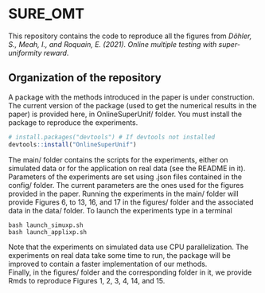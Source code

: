 # SURE_OMT
This repository contains the code to reproduce all the figures from 
*Döhler, S., Meah, I., and Roquain, E. (2021). Online multiple testing with super-uniformity reward*.
 
## Organization of the repository
A package with the methods introduced in the paper is under construction. 
The current version of the package (used to get the numerical results in the paper) is provided here,
in OnlineSuperUnif/ folder. You must install the package to reproduce the experiments. 
```r
# install.packages("devtools") # If devtools not installed
devtools::install("OnlineSuperUnif")
```
The main/ folder contains the scripts for the experiments,
either on simulated data or for the application on real data (see the README in it).
Parameters of the experiments are set using .json files contained in the config/ folder. 
The current parameters are the ones used for the figures provided in the paper.
Running the experiments in the main/ folder will provide Figures 6, to 13, 16, and 17 in the figures/ folder and the associated data in the data/ folder.
To launch the experiments type in a terminal
``` 
bash launch_simuxp.sh
bash launch_applixp.sh
```
Note that the experiments on simulated data use CPU parallelization. The experiments on real data take some time to run, the package will be improved to contain a faster implementation of our methods.  
Finally, in the figures/ folder and the corresponding folder in it, we provide Rmds to reproduce Figures 1, 2, 3, 4, 14, and 15. 

